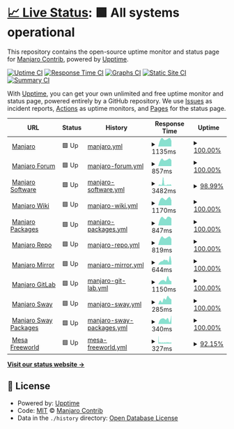 # [📈 Live Status](https://uptime.manjaro.download): <!--live status--> **🟩 All systems operational**

This repository contains the open-source uptime monitor and status page for [Manjaro Contrib](https://uptime.manjaro.download), powered by [Upptime](https://github.com/upptime/upptime).

[![Uptime CI](https://github.com/manjaro-contrib/upptime/workflows/Uptime%20CI/badge.svg)](https://github.com/manjaro-contrib/upptime/actions?query=workflow%3A%22Uptime+CI%22)
[![Response Time CI](https://github.com/manjaro-contrib/upptime/workflows/Response%20Time%20CI/badge.svg)](https://github.com/manjaro-contrib/upptime/actions?query=workflow%3A%22Response+Time+CI%22)
[![Graphs CI](https://github.com/manjaro-contrib/upptime/workflows/Graphs%20CI/badge.svg)](https://github.com/manjaro-contrib/upptime/actions?query=workflow%3A%22Graphs+CI%22)
[![Static Site CI](https://github.com/manjaro-contrib/upptime/workflows/Static%20Site%20CI/badge.svg)](https://github.com/manjaro-contrib/upptime/actions?query=workflow%3A%22Static+Site+CI%22)
[![Summary CI](https://github.com/manjaro-contrib/upptime/workflows/Summary%20CI/badge.svg)](https://github.com/manjaro-contrib/upptime/actions?query=workflow%3A%22Summary+CI%22)

With [Upptime](https://upptime.js.org), you can get your own unlimited and free uptime monitor and status page, powered entirely by a GitHub repository. We use [Issues](https://github.com/manjaro-contrib/upptime/issues) as incident reports, [Actions](https://github.com/manjaro-contrib/upptime/actions) as uptime monitors, and [Pages](https://uptime.manjaro.download) for the status page.

<!--start: status pages-->
<!-- This summary is generated by Upptime (https://github.com/upptime/upptime) -->
<!-- Do not edit this manually, your changes will be overwritten -->
<!-- prettier-ignore -->
| URL | Status | History | Response Time | Uptime |
| --- | ------ | ------- | ------------- | ------ |
| <img alt="" src="https://icons.duckduckgo.com/ip3/manjaro.org.ico" height="13"> [Manjaro](https://manjaro.org) | 🟩 Up | [manjaro.yml](https://github.com/manjaro-contrib/upptime/commits/HEAD/history/manjaro.yml) | <details><summary><img alt="Response time graph" src="./graphs/manjaro/response-time-week.png" height="20"> 1135ms</summary><br><a href="https://status.manjaro.org/history/manjaro"><img alt="Response time 1494" src="https://img.shields.io/endpoint?url=https%3A%2F%2Fraw.githubusercontent.com%2Fmanjaro-contrib%2Fupptime%2FHEAD%2Fapi%2Fmanjaro%2Fresponse-time.json"></a><br><a href="https://status.manjaro.org/history/manjaro"><img alt="24-hour response time 892" src="https://img.shields.io/endpoint?url=https%3A%2F%2Fraw.githubusercontent.com%2Fmanjaro-contrib%2Fupptime%2FHEAD%2Fapi%2Fmanjaro%2Fresponse-time-day.json"></a><br><a href="https://status.manjaro.org/history/manjaro"><img alt="7-day response time 1135" src="https://img.shields.io/endpoint?url=https%3A%2F%2Fraw.githubusercontent.com%2Fmanjaro-contrib%2Fupptime%2FHEAD%2Fapi%2Fmanjaro%2Fresponse-time-week.json"></a><br><a href="https://status.manjaro.org/history/manjaro"><img alt="30-day response time 1114" src="https://img.shields.io/endpoint?url=https%3A%2F%2Fraw.githubusercontent.com%2Fmanjaro-contrib%2Fupptime%2FHEAD%2Fapi%2Fmanjaro%2Fresponse-time-month.json"></a><br><a href="https://status.manjaro.org/history/manjaro"><img alt="1-year response time 1494" src="https://img.shields.io/endpoint?url=https%3A%2F%2Fraw.githubusercontent.com%2Fmanjaro-contrib%2Fupptime%2FHEAD%2Fapi%2Fmanjaro%2Fresponse-time-year.json"></a></details> | <details><summary><a href="https://status.manjaro.org/history/manjaro">100.00%</a></summary><a href="https://status.manjaro.org/history/manjaro"><img alt="All-time uptime 98.92%" src="https://img.shields.io/endpoint?url=https%3A%2F%2Fraw.githubusercontent.com%2Fmanjaro-contrib%2Fupptime%2FHEAD%2Fapi%2Fmanjaro%2Fuptime.json"></a><br><a href="https://status.manjaro.org/history/manjaro"><img alt="24-hour uptime 100.00%" src="https://img.shields.io/endpoint?url=https%3A%2F%2Fraw.githubusercontent.com%2Fmanjaro-contrib%2Fupptime%2FHEAD%2Fapi%2Fmanjaro%2Fuptime-day.json"></a><br><a href="https://status.manjaro.org/history/manjaro"><img alt="7-day uptime 100.00%" src="https://img.shields.io/endpoint?url=https%3A%2F%2Fraw.githubusercontent.com%2Fmanjaro-contrib%2Fupptime%2FHEAD%2Fapi%2Fmanjaro%2Fuptime-week.json"></a><br><a href="https://status.manjaro.org/history/manjaro"><img alt="30-day uptime 94.67%" src="https://img.shields.io/endpoint?url=https%3A%2F%2Fraw.githubusercontent.com%2Fmanjaro-contrib%2Fupptime%2FHEAD%2Fapi%2Fmanjaro%2Fuptime-month.json"></a><br><a href="https://status.manjaro.org/history/manjaro"><img alt="1-year uptime 98.92%" src="https://img.shields.io/endpoint?url=https%3A%2F%2Fraw.githubusercontent.com%2Fmanjaro-contrib%2Fupptime%2FHEAD%2Fapi%2Fmanjaro%2Fuptime-year.json"></a></details>
| <img alt="" src="https://icons.duckduckgo.com/ip3/forum.manjaro.org.ico" height="13"> [Manjaro Forum](https://forum.manjaro.org) | 🟩 Up | [manjaro-forum.yml](https://github.com/manjaro-contrib/upptime/commits/HEAD/history/manjaro-forum.yml) | <details><summary><img alt="Response time graph" src="./graphs/manjaro-forum/response-time-week.png" height="20"> 857ms</summary><br><a href="https://status.manjaro.org/history/manjaro-forum"><img alt="Response time 967" src="https://img.shields.io/endpoint?url=https%3A%2F%2Fraw.githubusercontent.com%2Fmanjaro-contrib%2Fupptime%2FHEAD%2Fapi%2Fmanjaro-forum%2Fresponse-time.json"></a><br><a href="https://status.manjaro.org/history/manjaro-forum"><img alt="24-hour response time 788" src="https://img.shields.io/endpoint?url=https%3A%2F%2Fraw.githubusercontent.com%2Fmanjaro-contrib%2Fupptime%2FHEAD%2Fapi%2Fmanjaro-forum%2Fresponse-time-day.json"></a><br><a href="https://status.manjaro.org/history/manjaro-forum"><img alt="7-day response time 857" src="https://img.shields.io/endpoint?url=https%3A%2F%2Fraw.githubusercontent.com%2Fmanjaro-contrib%2Fupptime%2FHEAD%2Fapi%2Fmanjaro-forum%2Fresponse-time-week.json"></a><br><a href="https://status.manjaro.org/history/manjaro-forum"><img alt="30-day response time 890" src="https://img.shields.io/endpoint?url=https%3A%2F%2Fraw.githubusercontent.com%2Fmanjaro-contrib%2Fupptime%2FHEAD%2Fapi%2Fmanjaro-forum%2Fresponse-time-month.json"></a><br><a href="https://status.manjaro.org/history/manjaro-forum"><img alt="1-year response time 967" src="https://img.shields.io/endpoint?url=https%3A%2F%2Fraw.githubusercontent.com%2Fmanjaro-contrib%2Fupptime%2FHEAD%2Fapi%2Fmanjaro-forum%2Fresponse-time-year.json"></a></details> | <details><summary><a href="https://status.manjaro.org/history/manjaro-forum">100.00%</a></summary><a href="https://status.manjaro.org/history/manjaro-forum"><img alt="All-time uptime 99.58%" src="https://img.shields.io/endpoint?url=https%3A%2F%2Fraw.githubusercontent.com%2Fmanjaro-contrib%2Fupptime%2FHEAD%2Fapi%2Fmanjaro-forum%2Fuptime.json"></a><br><a href="https://status.manjaro.org/history/manjaro-forum"><img alt="24-hour uptime 100.00%" src="https://img.shields.io/endpoint?url=https%3A%2F%2Fraw.githubusercontent.com%2Fmanjaro-contrib%2Fupptime%2FHEAD%2Fapi%2Fmanjaro-forum%2Fuptime-day.json"></a><br><a href="https://status.manjaro.org/history/manjaro-forum"><img alt="7-day uptime 100.00%" src="https://img.shields.io/endpoint?url=https%3A%2F%2Fraw.githubusercontent.com%2Fmanjaro-contrib%2Fupptime%2FHEAD%2Fapi%2Fmanjaro-forum%2Fuptime-week.json"></a><br><a href="https://status.manjaro.org/history/manjaro-forum"><img alt="30-day uptime 97.70%" src="https://img.shields.io/endpoint?url=https%3A%2F%2Fraw.githubusercontent.com%2Fmanjaro-contrib%2Fupptime%2FHEAD%2Fapi%2Fmanjaro-forum%2Fuptime-month.json"></a><br><a href="https://status.manjaro.org/history/manjaro-forum"><img alt="1-year uptime 99.58%" src="https://img.shields.io/endpoint?url=https%3A%2F%2Fraw.githubusercontent.com%2Fmanjaro-contrib%2Fupptime%2FHEAD%2Fapi%2Fmanjaro-forum%2Fuptime-year.json"></a></details>
| <img alt="" src="https://icons.duckduckgo.com/ip3/software.manjaro.org.ico" height="13"> [Manjaro Software](https://software.manjaro.org) | 🟩 Up | [manjaro-software.yml](https://github.com/manjaro-contrib/upptime/commits/HEAD/history/manjaro-software.yml) | <details><summary><img alt="Response time graph" src="./graphs/manjaro-software/response-time-week.png" height="20"> 3482ms</summary><br><a href="https://status.manjaro.org/history/manjaro-software"><img alt="Response time 2277" src="https://img.shields.io/endpoint?url=https%3A%2F%2Fraw.githubusercontent.com%2Fmanjaro-contrib%2Fupptime%2FHEAD%2Fapi%2Fmanjaro-software%2Fresponse-time.json"></a><br><a href="https://status.manjaro.org/history/manjaro-software"><img alt="24-hour response time 1093" src="https://img.shields.io/endpoint?url=https%3A%2F%2Fraw.githubusercontent.com%2Fmanjaro-contrib%2Fupptime%2FHEAD%2Fapi%2Fmanjaro-software%2Fresponse-time-day.json"></a><br><a href="https://status.manjaro.org/history/manjaro-software"><img alt="7-day response time 3482" src="https://img.shields.io/endpoint?url=https%3A%2F%2Fraw.githubusercontent.com%2Fmanjaro-contrib%2Fupptime%2FHEAD%2Fapi%2Fmanjaro-software%2Fresponse-time-week.json"></a><br><a href="https://status.manjaro.org/history/manjaro-software"><img alt="30-day response time 2486" src="https://img.shields.io/endpoint?url=https%3A%2F%2Fraw.githubusercontent.com%2Fmanjaro-contrib%2Fupptime%2FHEAD%2Fapi%2Fmanjaro-software%2Fresponse-time-month.json"></a><br><a href="https://status.manjaro.org/history/manjaro-software"><img alt="1-year response time 2277" src="https://img.shields.io/endpoint?url=https%3A%2F%2Fraw.githubusercontent.com%2Fmanjaro-contrib%2Fupptime%2FHEAD%2Fapi%2Fmanjaro-software%2Fresponse-time-year.json"></a></details> | <details><summary><a href="https://status.manjaro.org/history/manjaro-software">98.99%</a></summary><a href="https://status.manjaro.org/history/manjaro-software"><img alt="All-time uptime 99.55%" src="https://img.shields.io/endpoint?url=https%3A%2F%2Fraw.githubusercontent.com%2Fmanjaro-contrib%2Fupptime%2FHEAD%2Fapi%2Fmanjaro-software%2Fuptime.json"></a><br><a href="https://status.manjaro.org/history/manjaro-software"><img alt="24-hour uptime 100.00%" src="https://img.shields.io/endpoint?url=https%3A%2F%2Fraw.githubusercontent.com%2Fmanjaro-contrib%2Fupptime%2FHEAD%2Fapi%2Fmanjaro-software%2Fuptime-day.json"></a><br><a href="https://status.manjaro.org/history/manjaro-software"><img alt="7-day uptime 98.99%" src="https://img.shields.io/endpoint?url=https%3A%2F%2Fraw.githubusercontent.com%2Fmanjaro-contrib%2Fupptime%2FHEAD%2Fapi%2Fmanjaro-software%2Fuptime-week.json"></a><br><a href="https://status.manjaro.org/history/manjaro-software"><img alt="30-day uptime 99.68%" src="https://img.shields.io/endpoint?url=https%3A%2F%2Fraw.githubusercontent.com%2Fmanjaro-contrib%2Fupptime%2FHEAD%2Fapi%2Fmanjaro-software%2Fuptime-month.json"></a><br><a href="https://status.manjaro.org/history/manjaro-software"><img alt="1-year uptime 99.55%" src="https://img.shields.io/endpoint?url=https%3A%2F%2Fraw.githubusercontent.com%2Fmanjaro-contrib%2Fupptime%2FHEAD%2Fapi%2Fmanjaro-software%2Fuptime-year.json"></a></details>
| <img alt="" src="https://icons.duckduckgo.com/ip3/wiki.manjaro.org.ico" height="13"> [Manjaro Wiki](https://wiki.manjaro.org) | 🟩 Up | [manjaro-wiki.yml](https://github.com/manjaro-contrib/upptime/commits/HEAD/history/manjaro-wiki.yml) | <details><summary><img alt="Response time graph" src="./graphs/manjaro-wiki/response-time-week.png" height="20"> 1170ms</summary><br><a href="https://status.manjaro.org/history/manjaro-wiki"><img alt="Response time 1284" src="https://img.shields.io/endpoint?url=https%3A%2F%2Fraw.githubusercontent.com%2Fmanjaro-contrib%2Fupptime%2FHEAD%2Fapi%2Fmanjaro-wiki%2Fresponse-time.json"></a><br><a href="https://status.manjaro.org/history/manjaro-wiki"><img alt="24-hour response time 906" src="https://img.shields.io/endpoint?url=https%3A%2F%2Fraw.githubusercontent.com%2Fmanjaro-contrib%2Fupptime%2FHEAD%2Fapi%2Fmanjaro-wiki%2Fresponse-time-day.json"></a><br><a href="https://status.manjaro.org/history/manjaro-wiki"><img alt="7-day response time 1170" src="https://img.shields.io/endpoint?url=https%3A%2F%2Fraw.githubusercontent.com%2Fmanjaro-contrib%2Fupptime%2FHEAD%2Fapi%2Fmanjaro-wiki%2Fresponse-time-week.json"></a><br><a href="https://status.manjaro.org/history/manjaro-wiki"><img alt="30-day response time 1262" src="https://img.shields.io/endpoint?url=https%3A%2F%2Fraw.githubusercontent.com%2Fmanjaro-contrib%2Fupptime%2FHEAD%2Fapi%2Fmanjaro-wiki%2Fresponse-time-month.json"></a><br><a href="https://status.manjaro.org/history/manjaro-wiki"><img alt="1-year response time 1284" src="https://img.shields.io/endpoint?url=https%3A%2F%2Fraw.githubusercontent.com%2Fmanjaro-contrib%2Fupptime%2FHEAD%2Fapi%2Fmanjaro-wiki%2Fresponse-time-year.json"></a></details> | <details><summary><a href="https://status.manjaro.org/history/manjaro-wiki">100.00%</a></summary><a href="https://status.manjaro.org/history/manjaro-wiki"><img alt="All-time uptime 99.77%" src="https://img.shields.io/endpoint?url=https%3A%2F%2Fraw.githubusercontent.com%2Fmanjaro-contrib%2Fupptime%2FHEAD%2Fapi%2Fmanjaro-wiki%2Fuptime.json"></a><br><a href="https://status.manjaro.org/history/manjaro-wiki"><img alt="24-hour uptime 100.00%" src="https://img.shields.io/endpoint?url=https%3A%2F%2Fraw.githubusercontent.com%2Fmanjaro-contrib%2Fupptime%2FHEAD%2Fapi%2Fmanjaro-wiki%2Fuptime-day.json"></a><br><a href="https://status.manjaro.org/history/manjaro-wiki"><img alt="7-day uptime 100.00%" src="https://img.shields.io/endpoint?url=https%3A%2F%2Fraw.githubusercontent.com%2Fmanjaro-contrib%2Fupptime%2FHEAD%2Fapi%2Fmanjaro-wiki%2Fuptime-week.json"></a><br><a href="https://status.manjaro.org/history/manjaro-wiki"><img alt="30-day uptime 100.00%" src="https://img.shields.io/endpoint?url=https%3A%2F%2Fraw.githubusercontent.com%2Fmanjaro-contrib%2Fupptime%2FHEAD%2Fapi%2Fmanjaro-wiki%2Fuptime-month.json"></a><br><a href="https://status.manjaro.org/history/manjaro-wiki"><img alt="1-year uptime 99.77%" src="https://img.shields.io/endpoint?url=https%3A%2F%2Fraw.githubusercontent.com%2Fmanjaro-contrib%2Fupptime%2FHEAD%2Fapi%2Fmanjaro-wiki%2Fuptime-year.json"></a></details>
| <img alt="" src="https://icons.duckduckgo.com/ip3/packages.manjaro.org.ico" height="13"> [Manjaro Packages](https://packages.manjaro.org) | 🟩 Up | [manjaro-packages.yml](https://github.com/manjaro-contrib/upptime/commits/HEAD/history/manjaro-packages.yml) | <details><summary><img alt="Response time graph" src="./graphs/manjaro-packages/response-time-week.png" height="20"> 847ms</summary><br><a href="https://status.manjaro.org/history/manjaro-packages"><img alt="Response time 1547" src="https://img.shields.io/endpoint?url=https%3A%2F%2Fraw.githubusercontent.com%2Fmanjaro-contrib%2Fupptime%2FHEAD%2Fapi%2Fmanjaro-packages%2Fresponse-time.json"></a><br><a href="https://status.manjaro.org/history/manjaro-packages"><img alt="24-hour response time 786" src="https://img.shields.io/endpoint?url=https%3A%2F%2Fraw.githubusercontent.com%2Fmanjaro-contrib%2Fupptime%2FHEAD%2Fapi%2Fmanjaro-packages%2Fresponse-time-day.json"></a><br><a href="https://status.manjaro.org/history/manjaro-packages"><img alt="7-day response time 847" src="https://img.shields.io/endpoint?url=https%3A%2F%2Fraw.githubusercontent.com%2Fmanjaro-contrib%2Fupptime%2FHEAD%2Fapi%2Fmanjaro-packages%2Fresponse-time-week.json"></a><br><a href="https://status.manjaro.org/history/manjaro-packages"><img alt="30-day response time 829" src="https://img.shields.io/endpoint?url=https%3A%2F%2Fraw.githubusercontent.com%2Fmanjaro-contrib%2Fupptime%2FHEAD%2Fapi%2Fmanjaro-packages%2Fresponse-time-month.json"></a><br><a href="https://status.manjaro.org/history/manjaro-packages"><img alt="1-year response time 1547" src="https://img.shields.io/endpoint?url=https%3A%2F%2Fraw.githubusercontent.com%2Fmanjaro-contrib%2Fupptime%2FHEAD%2Fapi%2Fmanjaro-packages%2Fresponse-time-year.json"></a></details> | <details><summary><a href="https://status.manjaro.org/history/manjaro-packages">100.00%</a></summary><a href="https://status.manjaro.org/history/manjaro-packages"><img alt="All-time uptime 98.89%" src="https://img.shields.io/endpoint?url=https%3A%2F%2Fraw.githubusercontent.com%2Fmanjaro-contrib%2Fupptime%2FHEAD%2Fapi%2Fmanjaro-packages%2Fuptime.json"></a><br><a href="https://status.manjaro.org/history/manjaro-packages"><img alt="24-hour uptime 100.00%" src="https://img.shields.io/endpoint?url=https%3A%2F%2Fraw.githubusercontent.com%2Fmanjaro-contrib%2Fupptime%2FHEAD%2Fapi%2Fmanjaro-packages%2Fuptime-day.json"></a><br><a href="https://status.manjaro.org/history/manjaro-packages"><img alt="7-day uptime 100.00%" src="https://img.shields.io/endpoint?url=https%3A%2F%2Fraw.githubusercontent.com%2Fmanjaro-contrib%2Fupptime%2FHEAD%2Fapi%2Fmanjaro-packages%2Fuptime-week.json"></a><br><a href="https://status.manjaro.org/history/manjaro-packages"><img alt="30-day uptime 94.68%" src="https://img.shields.io/endpoint?url=https%3A%2F%2Fraw.githubusercontent.com%2Fmanjaro-contrib%2Fupptime%2FHEAD%2Fapi%2Fmanjaro-packages%2Fuptime-month.json"></a><br><a href="https://status.manjaro.org/history/manjaro-packages"><img alt="1-year uptime 98.89%" src="https://img.shields.io/endpoint?url=https%3A%2F%2Fraw.githubusercontent.com%2Fmanjaro-contrib%2Fupptime%2FHEAD%2Fapi%2Fmanjaro-packages%2Fuptime-year.json"></a></details>
| <img alt="" src="https://icons.duckduckgo.com/ip3/repo.manjaro.org.ico" height="13"> [Manjaro Repo](https://repo.manjaro.org) | 🟩 Up | [manjaro-repo.yml](https://github.com/manjaro-contrib/upptime/commits/HEAD/history/manjaro-repo.yml) | <details><summary><img alt="Response time graph" src="./graphs/manjaro-repo/response-time-week.png" height="20"> 819ms</summary><br><a href="https://status.manjaro.org/history/manjaro-repo"><img alt="Response time 950" src="https://img.shields.io/endpoint?url=https%3A%2F%2Fraw.githubusercontent.com%2Fmanjaro-contrib%2Fupptime%2FHEAD%2Fapi%2Fmanjaro-repo%2Fresponse-time.json"></a><br><a href="https://status.manjaro.org/history/manjaro-repo"><img alt="24-hour response time 672" src="https://img.shields.io/endpoint?url=https%3A%2F%2Fraw.githubusercontent.com%2Fmanjaro-contrib%2Fupptime%2FHEAD%2Fapi%2Fmanjaro-repo%2Fresponse-time-day.json"></a><br><a href="https://status.manjaro.org/history/manjaro-repo"><img alt="7-day response time 819" src="https://img.shields.io/endpoint?url=https%3A%2F%2Fraw.githubusercontent.com%2Fmanjaro-contrib%2Fupptime%2FHEAD%2Fapi%2Fmanjaro-repo%2Fresponse-time-week.json"></a><br><a href="https://status.manjaro.org/history/manjaro-repo"><img alt="30-day response time 840" src="https://img.shields.io/endpoint?url=https%3A%2F%2Fraw.githubusercontent.com%2Fmanjaro-contrib%2Fupptime%2FHEAD%2Fapi%2Fmanjaro-repo%2Fresponse-time-month.json"></a><br><a href="https://status.manjaro.org/history/manjaro-repo"><img alt="1-year response time 950" src="https://img.shields.io/endpoint?url=https%3A%2F%2Fraw.githubusercontent.com%2Fmanjaro-contrib%2Fupptime%2FHEAD%2Fapi%2Fmanjaro-repo%2Fresponse-time-year.json"></a></details> | <details><summary><a href="https://status.manjaro.org/history/manjaro-repo">100.00%</a></summary><a href="https://status.manjaro.org/history/manjaro-repo"><img alt="All-time uptime 99.99%" src="https://img.shields.io/endpoint?url=https%3A%2F%2Fraw.githubusercontent.com%2Fmanjaro-contrib%2Fupptime%2FHEAD%2Fapi%2Fmanjaro-repo%2Fuptime.json"></a><br><a href="https://status.manjaro.org/history/manjaro-repo"><img alt="24-hour uptime 100.00%" src="https://img.shields.io/endpoint?url=https%3A%2F%2Fraw.githubusercontent.com%2Fmanjaro-contrib%2Fupptime%2FHEAD%2Fapi%2Fmanjaro-repo%2Fuptime-day.json"></a><br><a href="https://status.manjaro.org/history/manjaro-repo"><img alt="7-day uptime 100.00%" src="https://img.shields.io/endpoint?url=https%3A%2F%2Fraw.githubusercontent.com%2Fmanjaro-contrib%2Fupptime%2FHEAD%2Fapi%2Fmanjaro-repo%2Fuptime-week.json"></a><br><a href="https://status.manjaro.org/history/manjaro-repo"><img alt="30-day uptime 100.00%" src="https://img.shields.io/endpoint?url=https%3A%2F%2Fraw.githubusercontent.com%2Fmanjaro-contrib%2Fupptime%2FHEAD%2Fapi%2Fmanjaro-repo%2Fuptime-month.json"></a><br><a href="https://status.manjaro.org/history/manjaro-repo"><img alt="1-year uptime 99.99%" src="https://img.shields.io/endpoint?url=https%3A%2F%2Fraw.githubusercontent.com%2Fmanjaro-contrib%2Fupptime%2FHEAD%2Fapi%2Fmanjaro-repo%2Fuptime-year.json"></a></details>
| <img alt="" src="https://icons.duckduckgo.com/ip3/mirrors.manjaro.org.ico" height="13"> [Manjaro Mirror](https://mirrors.manjaro.org/repo/state) | 🟩 Up | [manjaro-mirror.yml](https://github.com/manjaro-contrib/upptime/commits/HEAD/history/manjaro-mirror.yml) | <details><summary><img alt="Response time graph" src="./graphs/manjaro-mirror/response-time-week.png" height="20"> 644ms</summary><br><a href="https://status.manjaro.org/history/manjaro-mirror"><img alt="Response time 525" src="https://img.shields.io/endpoint?url=https%3A%2F%2Fraw.githubusercontent.com%2Fmanjaro-contrib%2Fupptime%2FHEAD%2Fapi%2Fmanjaro-mirror%2Fresponse-time.json"></a><br><a href="https://status.manjaro.org/history/manjaro-mirror"><img alt="24-hour response time 436" src="https://img.shields.io/endpoint?url=https%3A%2F%2Fraw.githubusercontent.com%2Fmanjaro-contrib%2Fupptime%2FHEAD%2Fapi%2Fmanjaro-mirror%2Fresponse-time-day.json"></a><br><a href="https://status.manjaro.org/history/manjaro-mirror"><img alt="7-day response time 644" src="https://img.shields.io/endpoint?url=https%3A%2F%2Fraw.githubusercontent.com%2Fmanjaro-contrib%2Fupptime%2FHEAD%2Fapi%2Fmanjaro-mirror%2Fresponse-time-week.json"></a><br><a href="https://status.manjaro.org/history/manjaro-mirror"><img alt="30-day response time 652" src="https://img.shields.io/endpoint?url=https%3A%2F%2Fraw.githubusercontent.com%2Fmanjaro-contrib%2Fupptime%2FHEAD%2Fapi%2Fmanjaro-mirror%2Fresponse-time-month.json"></a><br><a href="https://status.manjaro.org/history/manjaro-mirror"><img alt="1-year response time 525" src="https://img.shields.io/endpoint?url=https%3A%2F%2Fraw.githubusercontent.com%2Fmanjaro-contrib%2Fupptime%2FHEAD%2Fapi%2Fmanjaro-mirror%2Fresponse-time-year.json"></a></details> | <details><summary><a href="https://status.manjaro.org/history/manjaro-mirror">100.00%</a></summary><a href="https://status.manjaro.org/history/manjaro-mirror"><img alt="All-time uptime 100.00%" src="https://img.shields.io/endpoint?url=https%3A%2F%2Fraw.githubusercontent.com%2Fmanjaro-contrib%2Fupptime%2FHEAD%2Fapi%2Fmanjaro-mirror%2Fuptime.json"></a><br><a href="https://status.manjaro.org/history/manjaro-mirror"><img alt="24-hour uptime 100.00%" src="https://img.shields.io/endpoint?url=https%3A%2F%2Fraw.githubusercontent.com%2Fmanjaro-contrib%2Fupptime%2FHEAD%2Fapi%2Fmanjaro-mirror%2Fuptime-day.json"></a><br><a href="https://status.manjaro.org/history/manjaro-mirror"><img alt="7-day uptime 100.00%" src="https://img.shields.io/endpoint?url=https%3A%2F%2Fraw.githubusercontent.com%2Fmanjaro-contrib%2Fupptime%2FHEAD%2Fapi%2Fmanjaro-mirror%2Fuptime-week.json"></a><br><a href="https://status.manjaro.org/history/manjaro-mirror"><img alt="30-day uptime 100.00%" src="https://img.shields.io/endpoint?url=https%3A%2F%2Fraw.githubusercontent.com%2Fmanjaro-contrib%2Fupptime%2FHEAD%2Fapi%2Fmanjaro-mirror%2Fuptime-month.json"></a><br><a href="https://status.manjaro.org/history/manjaro-mirror"><img alt="1-year uptime 100.00%" src="https://img.shields.io/endpoint?url=https%3A%2F%2Fraw.githubusercontent.com%2Fmanjaro-contrib%2Fupptime%2FHEAD%2Fapi%2Fmanjaro-mirror%2Fuptime-year.json"></a></details>
| <img alt="" src="https://icons.duckduckgo.com/ip3/gitlab.manjaro.org.ico" height="13"> [Manjaro GitLab](https://gitlab.manjaro.org) | 🟩 Up | [manjaro-git-lab.yml](https://github.com/manjaro-contrib/upptime/commits/HEAD/history/manjaro-git-lab.yml) | <details><summary><img alt="Response time graph" src="./graphs/manjaro-git-lab/response-time-week.png" height="20"> 1150ms</summary><br><a href="https://status.manjaro.org/history/manjaro-git-lab"><img alt="Response time 1205" src="https://img.shields.io/endpoint?url=https%3A%2F%2Fraw.githubusercontent.com%2Fmanjaro-contrib%2Fupptime%2FHEAD%2Fapi%2Fmanjaro-git-lab%2Fresponse-time.json"></a><br><a href="https://status.manjaro.org/history/manjaro-git-lab"><img alt="24-hour response time 860" src="https://img.shields.io/endpoint?url=https%3A%2F%2Fraw.githubusercontent.com%2Fmanjaro-contrib%2Fupptime%2FHEAD%2Fapi%2Fmanjaro-git-lab%2Fresponse-time-day.json"></a><br><a href="https://status.manjaro.org/history/manjaro-git-lab"><img alt="7-day response time 1150" src="https://img.shields.io/endpoint?url=https%3A%2F%2Fraw.githubusercontent.com%2Fmanjaro-contrib%2Fupptime%2FHEAD%2Fapi%2Fmanjaro-git-lab%2Fresponse-time-week.json"></a><br><a href="https://status.manjaro.org/history/manjaro-git-lab"><img alt="30-day response time 1005" src="https://img.shields.io/endpoint?url=https%3A%2F%2Fraw.githubusercontent.com%2Fmanjaro-contrib%2Fupptime%2FHEAD%2Fapi%2Fmanjaro-git-lab%2Fresponse-time-month.json"></a><br><a href="https://status.manjaro.org/history/manjaro-git-lab"><img alt="1-year response time 1205" src="https://img.shields.io/endpoint?url=https%3A%2F%2Fraw.githubusercontent.com%2Fmanjaro-contrib%2Fupptime%2FHEAD%2Fapi%2Fmanjaro-git-lab%2Fresponse-time-year.json"></a></details> | <details><summary><a href="https://status.manjaro.org/history/manjaro-git-lab">100.00%</a></summary><a href="https://status.manjaro.org/history/manjaro-git-lab"><img alt="All-time uptime 99.96%" src="https://img.shields.io/endpoint?url=https%3A%2F%2Fraw.githubusercontent.com%2Fmanjaro-contrib%2Fupptime%2FHEAD%2Fapi%2Fmanjaro-git-lab%2Fuptime.json"></a><br><a href="https://status.manjaro.org/history/manjaro-git-lab"><img alt="24-hour uptime 100.00%" src="https://img.shields.io/endpoint?url=https%3A%2F%2Fraw.githubusercontent.com%2Fmanjaro-contrib%2Fupptime%2FHEAD%2Fapi%2Fmanjaro-git-lab%2Fuptime-day.json"></a><br><a href="https://status.manjaro.org/history/manjaro-git-lab"><img alt="7-day uptime 100.00%" src="https://img.shields.io/endpoint?url=https%3A%2F%2Fraw.githubusercontent.com%2Fmanjaro-contrib%2Fupptime%2FHEAD%2Fapi%2Fmanjaro-git-lab%2Fuptime-week.json"></a><br><a href="https://status.manjaro.org/history/manjaro-git-lab"><img alt="30-day uptime 100.00%" src="https://img.shields.io/endpoint?url=https%3A%2F%2Fraw.githubusercontent.com%2Fmanjaro-contrib%2Fupptime%2FHEAD%2Fapi%2Fmanjaro-git-lab%2Fuptime-month.json"></a><br><a href="https://status.manjaro.org/history/manjaro-git-lab"><img alt="1-year uptime 99.96%" src="https://img.shields.io/endpoint?url=https%3A%2F%2Fraw.githubusercontent.com%2Fmanjaro-contrib%2Fupptime%2FHEAD%2Fapi%2Fmanjaro-git-lab%2Fuptime-year.json"></a></details>
| <img alt="" src="https://icons.duckduckgo.com/ip3/manjaro-sway.download.ico" height="13"> [Manjaro Sway](https://manjaro-sway.download) | 🟩 Up | [manjaro-sway.yml](https://github.com/manjaro-contrib/upptime/commits/HEAD/history/manjaro-sway.yml) | <details><summary><img alt="Response time graph" src="./graphs/manjaro-sway/response-time-week.png" height="20"> 285ms</summary><br><a href="https://status.manjaro.org/history/manjaro-sway"><img alt="Response time 311" src="https://img.shields.io/endpoint?url=https%3A%2F%2Fraw.githubusercontent.com%2Fmanjaro-contrib%2Fupptime%2FHEAD%2Fapi%2Fmanjaro-sway%2Fresponse-time.json"></a><br><a href="https://status.manjaro.org/history/manjaro-sway"><img alt="24-hour response time 268" src="https://img.shields.io/endpoint?url=https%3A%2F%2Fraw.githubusercontent.com%2Fmanjaro-contrib%2Fupptime%2FHEAD%2Fapi%2Fmanjaro-sway%2Fresponse-time-day.json"></a><br><a href="https://status.manjaro.org/history/manjaro-sway"><img alt="7-day response time 285" src="https://img.shields.io/endpoint?url=https%3A%2F%2Fraw.githubusercontent.com%2Fmanjaro-contrib%2Fupptime%2FHEAD%2Fapi%2Fmanjaro-sway%2Fresponse-time-week.json"></a><br><a href="https://status.manjaro.org/history/manjaro-sway"><img alt="30-day response time 300" src="https://img.shields.io/endpoint?url=https%3A%2F%2Fraw.githubusercontent.com%2Fmanjaro-contrib%2Fupptime%2FHEAD%2Fapi%2Fmanjaro-sway%2Fresponse-time-month.json"></a><br><a href="https://status.manjaro.org/history/manjaro-sway"><img alt="1-year response time 311" src="https://img.shields.io/endpoint?url=https%3A%2F%2Fraw.githubusercontent.com%2Fmanjaro-contrib%2Fupptime%2FHEAD%2Fapi%2Fmanjaro-sway%2Fresponse-time-year.json"></a></details> | <details><summary><a href="https://status.manjaro.org/history/manjaro-sway">100.00%</a></summary><a href="https://status.manjaro.org/history/manjaro-sway"><img alt="All-time uptime 99.97%" src="https://img.shields.io/endpoint?url=https%3A%2F%2Fraw.githubusercontent.com%2Fmanjaro-contrib%2Fupptime%2FHEAD%2Fapi%2Fmanjaro-sway%2Fuptime.json"></a><br><a href="https://status.manjaro.org/history/manjaro-sway"><img alt="24-hour uptime 100.00%" src="https://img.shields.io/endpoint?url=https%3A%2F%2Fraw.githubusercontent.com%2Fmanjaro-contrib%2Fupptime%2FHEAD%2Fapi%2Fmanjaro-sway%2Fuptime-day.json"></a><br><a href="https://status.manjaro.org/history/manjaro-sway"><img alt="7-day uptime 100.00%" src="https://img.shields.io/endpoint?url=https%3A%2F%2Fraw.githubusercontent.com%2Fmanjaro-contrib%2Fupptime%2FHEAD%2Fapi%2Fmanjaro-sway%2Fuptime-week.json"></a><br><a href="https://status.manjaro.org/history/manjaro-sway"><img alt="30-day uptime 99.92%" src="https://img.shields.io/endpoint?url=https%3A%2F%2Fraw.githubusercontent.com%2Fmanjaro-contrib%2Fupptime%2FHEAD%2Fapi%2Fmanjaro-sway%2Fuptime-month.json"></a><br><a href="https://status.manjaro.org/history/manjaro-sway"><img alt="1-year uptime 99.97%" src="https://img.shields.io/endpoint?url=https%3A%2F%2Fraw.githubusercontent.com%2Fmanjaro-contrib%2Fupptime%2FHEAD%2Fapi%2Fmanjaro-sway%2Fuptime-year.json"></a></details>
| <img alt="" src="https://icons.duckduckgo.com/ip3/packages.manjaro-sway.download.ico" height="13"> [Manjaro Sway Packages](https://packages.manjaro-sway.download) | 🟩 Up | [manjaro-sway-packages.yml](https://github.com/manjaro-contrib/upptime/commits/HEAD/history/manjaro-sway-packages.yml) | <details><summary><img alt="Response time graph" src="./graphs/manjaro-sway-packages/response-time-week.png" height="20"> 340ms</summary><br><a href="https://status.manjaro.org/history/manjaro-sway-packages"><img alt="Response time 339" src="https://img.shields.io/endpoint?url=https%3A%2F%2Fraw.githubusercontent.com%2Fmanjaro-contrib%2Fupptime%2FHEAD%2Fapi%2Fmanjaro-sway-packages%2Fresponse-time.json"></a><br><a href="https://status.manjaro.org/history/manjaro-sway-packages"><img alt="24-hour response time 581" src="https://img.shields.io/endpoint?url=https%3A%2F%2Fraw.githubusercontent.com%2Fmanjaro-contrib%2Fupptime%2FHEAD%2Fapi%2Fmanjaro-sway-packages%2Fresponse-time-day.json"></a><br><a href="https://status.manjaro.org/history/manjaro-sway-packages"><img alt="7-day response time 340" src="https://img.shields.io/endpoint?url=https%3A%2F%2Fraw.githubusercontent.com%2Fmanjaro-contrib%2Fupptime%2FHEAD%2Fapi%2Fmanjaro-sway-packages%2Fresponse-time-week.json"></a><br><a href="https://status.manjaro.org/history/manjaro-sway-packages"><img alt="30-day response time 262" src="https://img.shields.io/endpoint?url=https%3A%2F%2Fraw.githubusercontent.com%2Fmanjaro-contrib%2Fupptime%2FHEAD%2Fapi%2Fmanjaro-sway-packages%2Fresponse-time-month.json"></a><br><a href="https://status.manjaro.org/history/manjaro-sway-packages"><img alt="1-year response time 339" src="https://img.shields.io/endpoint?url=https%3A%2F%2Fraw.githubusercontent.com%2Fmanjaro-contrib%2Fupptime%2FHEAD%2Fapi%2Fmanjaro-sway-packages%2Fresponse-time-year.json"></a></details> | <details><summary><a href="https://status.manjaro.org/history/manjaro-sway-packages">100.00%</a></summary><a href="https://status.manjaro.org/history/manjaro-sway-packages"><img alt="All-time uptime 99.99%" src="https://img.shields.io/endpoint?url=https%3A%2F%2Fraw.githubusercontent.com%2Fmanjaro-contrib%2Fupptime%2FHEAD%2Fapi%2Fmanjaro-sway-packages%2Fuptime.json"></a><br><a href="https://status.manjaro.org/history/manjaro-sway-packages"><img alt="24-hour uptime 100.00%" src="https://img.shields.io/endpoint?url=https%3A%2F%2Fraw.githubusercontent.com%2Fmanjaro-contrib%2Fupptime%2FHEAD%2Fapi%2Fmanjaro-sway-packages%2Fuptime-day.json"></a><br><a href="https://status.manjaro.org/history/manjaro-sway-packages"><img alt="7-day uptime 100.00%" src="https://img.shields.io/endpoint?url=https%3A%2F%2Fraw.githubusercontent.com%2Fmanjaro-contrib%2Fupptime%2FHEAD%2Fapi%2Fmanjaro-sway-packages%2Fuptime-week.json"></a><br><a href="https://status.manjaro.org/history/manjaro-sway-packages"><img alt="30-day uptime 99.92%" src="https://img.shields.io/endpoint?url=https%3A%2F%2Fraw.githubusercontent.com%2Fmanjaro-contrib%2Fupptime%2FHEAD%2Fapi%2Fmanjaro-sway-packages%2Fuptime-month.json"></a><br><a href="https://status.manjaro.org/history/manjaro-sway-packages"><img alt="1-year uptime 99.99%" src="https://img.shields.io/endpoint?url=https%3A%2F%2Fraw.githubusercontent.com%2Fmanjaro-contrib%2Fupptime%2FHEAD%2Fapi%2Fmanjaro-sway-packages%2Fuptime-year.json"></a></details>
| <img alt="" src="https://icons.duckduckgo.com/ip3/nonfree.eu.ico" height="13"> [Mesa Freeworld](https://nonfree.eu) | 🟩 Up | [mesa-freeworld.yml](https://github.com/manjaro-contrib/upptime/commits/HEAD/history/mesa-freeworld.yml) | <details><summary><img alt="Response time graph" src="./graphs/mesa-freeworld/response-time-week.png" height="20"> 327ms</summary><br><a href="https://status.manjaro.org/history/mesa-freeworld"><img alt="Response time 332" src="https://img.shields.io/endpoint?url=https%3A%2F%2Fraw.githubusercontent.com%2Fmanjaro-contrib%2Fupptime%2FHEAD%2Fapi%2Fmesa-freeworld%2Fresponse-time.json"></a><br><a href="https://status.manjaro.org/history/mesa-freeworld"><img alt="24-hour response time 277" src="https://img.shields.io/endpoint?url=https%3A%2F%2Fraw.githubusercontent.com%2Fmanjaro-contrib%2Fupptime%2FHEAD%2Fapi%2Fmesa-freeworld%2Fresponse-time-day.json"></a><br><a href="https://status.manjaro.org/history/mesa-freeworld"><img alt="7-day response time 327" src="https://img.shields.io/endpoint?url=https%3A%2F%2Fraw.githubusercontent.com%2Fmanjaro-contrib%2Fupptime%2FHEAD%2Fapi%2Fmesa-freeworld%2Fresponse-time-week.json"></a><br><a href="https://status.manjaro.org/history/mesa-freeworld"><img alt="30-day response time 326" src="https://img.shields.io/endpoint?url=https%3A%2F%2Fraw.githubusercontent.com%2Fmanjaro-contrib%2Fupptime%2FHEAD%2Fapi%2Fmesa-freeworld%2Fresponse-time-month.json"></a><br><a href="https://status.manjaro.org/history/mesa-freeworld"><img alt="1-year response time 332" src="https://img.shields.io/endpoint?url=https%3A%2F%2Fraw.githubusercontent.com%2Fmanjaro-contrib%2Fupptime%2FHEAD%2Fapi%2Fmesa-freeworld%2Fresponse-time-year.json"></a></details> | <details><summary><a href="https://status.manjaro.org/history/mesa-freeworld">92.15%</a></summary><a href="https://status.manjaro.org/history/mesa-freeworld"><img alt="All-time uptime 98.92%" src="https://img.shields.io/endpoint?url=https%3A%2F%2Fraw.githubusercontent.com%2Fmanjaro-contrib%2Fupptime%2FHEAD%2Fapi%2Fmesa-freeworld%2Fuptime.json"></a><br><a href="https://status.manjaro.org/history/mesa-freeworld"><img alt="24-hour uptime 95.17%" src="https://img.shields.io/endpoint?url=https%3A%2F%2Fraw.githubusercontent.com%2Fmanjaro-contrib%2Fupptime%2FHEAD%2Fapi%2Fmesa-freeworld%2Fuptime-day.json"></a><br><a href="https://status.manjaro.org/history/mesa-freeworld"><img alt="7-day uptime 92.15%" src="https://img.shields.io/endpoint?url=https%3A%2F%2Fraw.githubusercontent.com%2Fmanjaro-contrib%2Fupptime%2FHEAD%2Fapi%2Fmesa-freeworld%2Fuptime-week.json"></a><br><a href="https://status.manjaro.org/history/mesa-freeworld"><img alt="30-day uptime 94.05%" src="https://img.shields.io/endpoint?url=https%3A%2F%2Fraw.githubusercontent.com%2Fmanjaro-contrib%2Fupptime%2FHEAD%2Fapi%2Fmesa-freeworld%2Fuptime-month.json"></a><br><a href="https://status.manjaro.org/history/mesa-freeworld"><img alt="1-year uptime 98.92%" src="https://img.shields.io/endpoint?url=https%3A%2F%2Fraw.githubusercontent.com%2Fmanjaro-contrib%2Fupptime%2FHEAD%2Fapi%2Fmesa-freeworld%2Fuptime-year.json"></a></details>

<!--end: status pages-->

[**Visit our status website →**](https://uptime.manjaro.download)

## 📄 License

- Powered by: [Upptime](https://github.com/upptime/upptime)
- Code: [MIT](./LICENSE) © [Manjaro Contrib](https://uptime.manjaro.download)
- Data in the `./history` directory: [Open Database License](https://opendatacommons.org/licenses/odbl/1-0/)
